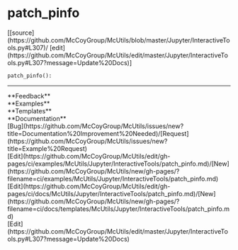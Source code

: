 # <a id="McUtils.Jupyter.InteractiveTools.patch_pinfo">patch_pinfo</a>
<div class="docs-source-link" markdown="1">
[[source](https://github.com/McCoyGroup/McUtils/blob/master/Jupyter/InteractiveTools.py#L307)/
[edit](https://github.com/McCoyGroup/McUtils/edit/master/Jupyter/InteractiveTools.py#L307?message=Update%20Docs)]
</div>

```python
patch_pinfo(): 
```













---


<div markdown="1" class="text-secondary">
<div class="container">
  <div class="row">
   <div class="col" markdown="1">
**Feedback**   
</div>
   <div class="col" markdown="1">
**Examples**   
</div>
   <div class="col" markdown="1">
**Templates**   
</div>
   <div class="col" markdown="1">
**Documentation**   
</div>
   <div class="col" markdown="1">
   
</div>
   <div class="col" markdown="1">
   
</div>
   <div class="col" markdown="1">
   
</div>
</div>
  <div class="row">
   <div class="col" markdown="1">
[Bug](https://github.com/McCoyGroup/McUtils/issues/new?title=Documentation%20Improvement%20Needed)/[Request](https://github.com/McCoyGroup/McUtils/issues/new?title=Example%20Request)   
</div>
   <div class="col" markdown="1">
[Edit](https://github.com/McCoyGroup/McUtils/edit/gh-pages/ci/examples/McUtils/Jupyter/InteractiveTools/patch_pinfo.md)/[New](https://github.com/McCoyGroup/McUtils/new/gh-pages/?filename=ci/examples/McUtils/Jupyter/InteractiveTools/patch_pinfo.md)   
</div>
   <div class="col" markdown="1">
[Edit](https://github.com/McCoyGroup/McUtils/edit/gh-pages/ci/docs/McUtils/Jupyter/InteractiveTools/patch_pinfo.md)/[New](https://github.com/McCoyGroup/McUtils/new/gh-pages/?filename=ci/docs/templates/McUtils/Jupyter/InteractiveTools/patch_pinfo.md)   
</div>
   <div class="col" markdown="1">
[Edit](https://github.com/McCoyGroup/McUtils/edit/master/Jupyter/InteractiveTools.py#L307?message=Update%20Docs)   
</div>
   <div class="col" markdown="1">
   
</div>
   <div class="col" markdown="1">
   
</div>
   <div class="col" markdown="1">
   
</div>
</div>
</div>
</div>